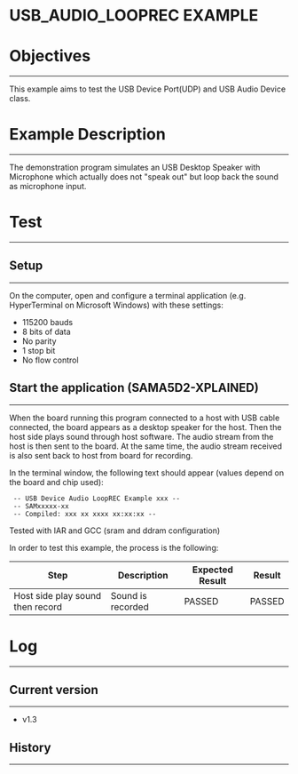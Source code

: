 USB_AUDIO_LOOPREC EXAMPLE
=========================

# Objectives
------------
This example aims to test the USB Device Port(UDP) and USB Audio Device class.

# Example Description
---------------------
The demonstration program simulates an USB Desktop Speaker with Microphone
which actually does not "speak out" but loop back the sound as microphone
input.

# Test
------

## Setup
--------
On the computer, open and configure a terminal application (e.g. HyperTerminal
on Microsoft Windows) with these settings:
 - 115200 bauds
 - 8 bits of data
 - No parity
 - 1 stop bit
 - No flow control

## Start the application (SAMA5D2-XPLAINED)
-------------------------------------------
When the board running this program connected to a host with USB cable
connected, the board appears as a desktop speaker for the host. Then the host
side plays sound through host software. The audio stream from the host is then
sent to the board. At the same time, the audio stream received is also sent
back to host from board for recording.

In the terminal window, the following text should appear (values depend on the
board and chip used):
```
 -- USB Device Audio LoopREC Example xxx --
 -- SAMxxxxx-xx
 -- Compiled: xxx xx xxxx xx:xx:xx --
```

Tested with IAR and GCC (sram and ddram configuration)

In order to test this example, the process is the following:

Step | Description | Expected Result | Result
-----|-------------|-----------------|-------
Host side play sound then record | Sound is recorded | PASSED | PASSED


# Log
-----

## Current version
------------------
 - v1.3

## History
----------
